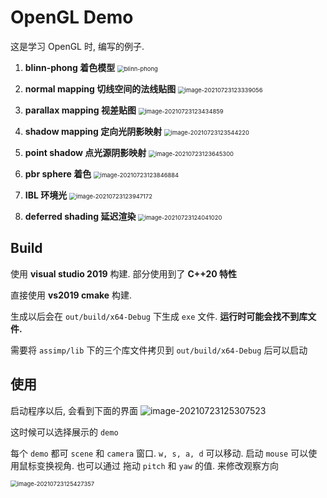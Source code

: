 # OpenGL Demo

这是学习 OpenGL 时, 编写的例子.

1. **blinn-phong 着色模型**
   <img src="readme_resource/blinn-phong.png" alt="blinn-phong" style="zoom:67%;" />

2. **normal mapping 切线空间的法线贴图**
   <img src="readme_resource/normal_mapping.png" alt="image-20210723123339056" style="zoom:67%;" />

3. **parallax mapping 视差贴图**
   <img src="readme_resource/parallax_mapping.png" alt="image-20210723123434859" style="zoom:67%;" />

4. **shadow mapping 定向光阴影映射**
   <img src="readme_resource/shadow_mapping.png" alt="image-20210723123544220" style="zoom: 67%;" />

5. **point shadow 点光源阴影映射**
   <img src="readme_resource/poing_shadow.png" alt="image-20210723123645300" style="zoom:67%;" />

6. **pbr sphere 着色**
   <img src="readme_resource/pbr_sphere.png" alt="image-20210723123846884" style="zoom:67%;" />

7. **IBL 环境光**
   <img src="readme_resource/AK47.png" alt="image-20210723123947172" style="zoom:67%;" />

8. **deferred shading 延迟渲染**
   <img src="readme_resource/deferred_shading.png" alt="image-20210723124041020" style="zoom:67%;" />

## Build

使用 **visual studio 2019** 构建. 部分使用到了 **C++20 特性**

直接使用 **vs2019 cmake** 构建. 

生成以后会在 `out/build/x64-Debug` 下生成 `exe` 文件. **运行时可能会找不到库文件.**

需要将 `assimp/lib` 下的三个库文件拷贝到 `out/build/x64-Debug` 后可以启动

## 使用

启动程序以后, 会看到下面的界面
![image-20210723125307523](readme_resource/select_demo.png)

这时候可以选择展示的 `demo`

每个 `demo` 都可 `scene` 和 `camera` 窗口. `w, s, a, d` 可以移动. 启动 `mouse` 可以使用鼠标变换视角.  也可以通过 拖动 `pitch` 和 `yaw` 的值. 来修改观察方向

<img src="readme_resource/camera.png" alt="image-20210723125427357" style="zoom: 67%;" />

